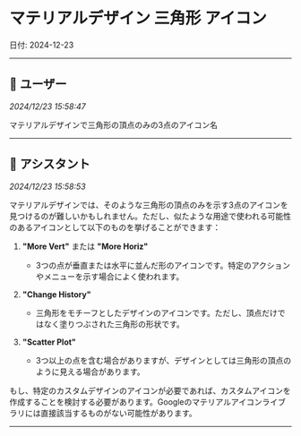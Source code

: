 # マテリアルデザイン 三角形 アイコン

日付: 2024-12-23

---

## 👤 ユーザー
*2024/12/23 15:58:47*

マテリアルデザインで三角形の頂点のみの3点のアイコン名

---

## 🤖 アシスタント
*2024/12/23 15:58:53*

マテリアルデザインでは、そのような三角形の頂点のみを示す3点のアイコンを見つけるのが難しいかもしれません。ただし、似たような用途で使われる可能性のあるアイコンとして以下のものを挙げることができます：

1. **"More Vert"** または **"More Horiz"**  
   - 3つの点が垂直または水平に並んだ形のアイコンです。特定のアクションやメニューを示す場合によく使われます。

2. **"Change History"**  
   - 三角形をモチーフとしたデザインのアイコンです。ただし、頂点だけではなく塗りつぶされた三角形の形状です。

3. **"Scatter Plot"**  
   - 3つ以上の点を含む場合がありますが、デザインとしては三角形の頂点のように見える場合があります。

もし、特定のカスタムデザインのアイコンが必要であれば、カスタムアイコンを作成することを検討する必要があります。Googleのマテリアルアイコンライブラリには直接該当するものがない可能性があります。

---
